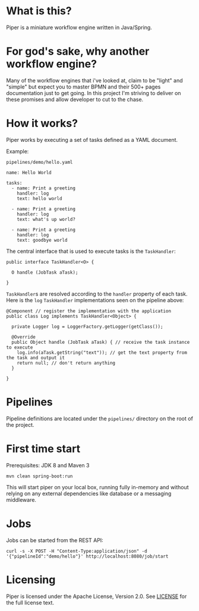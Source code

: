 # What is this?

Piper is a miniature workflow engine written in Java/Spring.

# For god's sake, why another workflow engine? 

Many of the workflow engines that i've looked at, claim to be "light" and "simple" but expect you to master BPMN and their 500+ pages documentation just to get going. In this project I'm striving to deliver on these promises and allow developer to cut to the chase.    

# How it works? 

Piper works by executing a set of tasks defined as a YAML document. 

Example:

`pipelines/demo/hello.yaml`

```
name: Hello World
    
tasks: 
  - name: Print a greeting
    handler: log
    text: hello world
    
  - name: Print a greeting
    handler: log
    text: what's up world?
    
  - name: Print a greeting
    handler: log
    text: goodbye world
```

The central interface that is used to execute tasks is the `TaskHandler`:

```
public interface TaskHandler<O> {

  O handle (JobTask aTask);
  
}
```

`TaskHandler`s are resolved according to the `handler` property of each task. Here is the `log` `TaskHandler` implementations seen on the pipeline above: 

```
@Component // register the implementation with the application
public class Log implements TaskHandler<Object> {

  private Logger log = LoggerFactory.getLogger(getClass());

  @Override
  public Object handle (JobTask aTask) { // receive the task instance to execute
    log.info(aTask.getString("text")); // get the text property from the task and output it
    return null; // don't return anything
  }

}
``` 

# Pipelines

Pipeline definitions are located under the `pipelines/` directory on the root of the project.

# First time start

Prerequisites: JDK 8 and Maven 3

`mvn clean spring-boot:run` 

This will start piper on your local box, running fully in-memory and without relying on any external dependencies like database or a messaging middleware. 

# Jobs 

Jobs can be started from the REST API: 

```
curl -s -X POST -H "Content-Type:application/json" -d '{"pipelineId":"demo/hello"}' http://localhost:8080/job/start
``` 
 
# Licensing

Piper is licensed under the Apache License, Version 2.0. See [LICENSE](https://github.com/creactiviti/piper/blob/master/LICENSE) for the full license text.

